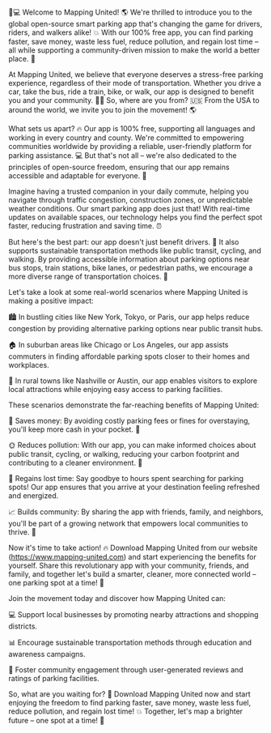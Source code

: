 🚗💻 Welcome to Mapping United! 🌎 We're thrilled to introduce you to the global open-source smart parking app that's changing the game for drivers, riders, and walkers alike! 💥 With our 100% free app, you can find parking faster, save money, waste less fuel, reduce pollution, and regain lost time – all while supporting a community-driven mission to make the world a better place. 🌟

At Mapping United, we believe that everyone deserves a stress-free parking experience, regardless of their mode of transportation. Whether you drive a car, take the bus, ride a train, bike, or walk, our app is designed to benefit you and your community. 🏃‍♀️ So, where are you from? 🇺🇸 From the USA to around the world, we invite you to join the movement! 🌎

What sets us apart? 🔥 Our app is 100% free, supporting all languages and working in every country and county. We're committed to empowering communities worldwide by providing a reliable, user-friendly platform for parking assistance. 💻 But that's not all – we're also dedicated to the principles of open-source freedom, ensuring that our app remains accessible and adaptable for everyone. 🌟

Imagine having a trusted companion in your daily commute, helping you navigate through traffic congestion, construction zones, or unpredictable weather conditions. Our smart parking app does just that! With real-time updates on available spaces, our technology helps you find the perfect spot faster, reducing frustration and saving time. ⏰

But here's the best part: our app doesn't just benefit drivers. 🚌 It also supports sustainable transportation methods like public transit, cycling, and walking. By providing accessible information about parking options near bus stops, train stations, bike lanes, or pedestrian paths, we encourage a more diverse range of transportation choices. 🌈

Let's take a look at some real-world scenarios where Mapping United is making a positive impact:

🏙️ In bustling cities like New York, Tokyo, or Paris, our app helps reduce congestion by providing alternative parking options near public transit hubs.

🏠 In suburban areas like Chicago or Los Angeles, our app assists commuters in finding affordable parking spots closer to their homes and workplaces.

🌳 In rural towns like Nashville or Austin, our app enables visitors to explore local attractions while enjoying easy access to parking facilities.

These scenarios demonstrate the far-reaching benefits of Mapping United:

💸 Saves money: By avoiding costly parking fees or fines for overstaying, you'll keep more cash in your pocket. 💸

🌞 Reduces pollution: With our app, you can make informed choices about public transit, cycling, or walking, reducing your carbon footprint and contributing to a cleaner environment. 🌟

💪 Regains lost time: Say goodbye to hours spent searching for parking spots! Our app ensures that you arrive at your destination feeling refreshed and energized.

📈 Builds community: By sharing the app with friends, family, and neighbors, you'll be part of a growing network that empowers local communities to thrive. 🌈

Now it's time to take action! 🔥 Download Mapping United from our website (https://www.mapping-united.com) and start experiencing the benefits for yourself. Share this revolutionary app with your community, friends, and family, and together let's build a smarter, cleaner, more connected world – one parking spot at a time! 🌟

Join the movement today and discover how Mapping United can:

💻 Support local businesses by promoting nearby attractions and shopping districts.

📊 Encourage sustainable transportation methods through education and awareness campaigns.

🤝 Foster community engagement through user-generated reviews and ratings of parking facilities.

So, what are you waiting for? 🎉 Download Mapping United now and start enjoying the freedom to find parking faster, save money, waste less fuel, reduce pollution, and regain lost time! 💥 Together, let's map a brighter future – one spot at a time! 🌟